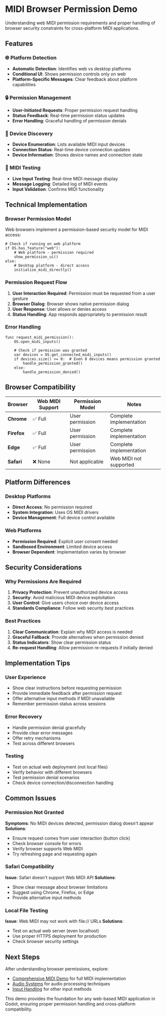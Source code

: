 # MIDI Browser Permission Demo

<!-- embed-{$PATH} -->


Understanding web MIDI permission requirements and proper handling of browser security constraints for cross-platform MIDI applications.

## Features

### 🌐 Platform Detection
- **Automatic Detection**: Identifies web vs desktop platforms
- **Conditional UI**: Shows permission controls only on web
- **Platform-Specific Messages**: Clear feedback about platform capabilities

### 🔒 Permission Management
- **User-Initiated Requests**: Proper permission request handling
- **Status Feedback**: Real-time permission status updates
- **Error Handling**: Graceful handling of permission denials

### 📱 Device Discovery
- **Device Enumeration**: Lists available MIDI input devices
- **Connection Status**: Real-time device connection updates
- **Device Information**: Shows device names and connection state

### 🎹 MIDI Testing
- **Live Input Testing**: Real-time MIDI message display
- **Message Logging**: Detailed log of MIDI events
- **Input Validation**: Confirms MIDI functionality

## Technical Implementation

### Browser Permission Model

Web browsers implement a permission-based security model for MIDI access:

```gdscript
# Check if running on web platform
if OS.has_feature("web"):
    # Web platform - permission required
    show_permission_ui()
else:
    # Desktop platform - direct access
    initialize_midi_directly()
```

### Permission Request Flow

1. **User Interaction Required**: Permission must be requested from a user gesture
2. **Browser Dialog**: Browser shows native permission dialog
3. **User Response**: User allows or denies access
4. **Status Handling**: App responds appropriately to permission result

### Error Handling

```gdscript
func request_midi_permission():
    OS.open_midi_inputs()
    
    # Check if permission was granted
    var devices = OS.get_connected_midi_inputs()
    if devices.size() >= 0:  # Even 0 devices means permission granted
        handle_permission_granted()
    else:
        handle_permission_denied()
```

## Browser Compatibility

| Browser | Web MIDI Support | Permission Model | Notes |
|---------|------------------|------------------|-------|
| **Chrome** | ✅ Full | User permission | Complete implementation |
| **Firefox** | ✅ Full | User permission | Complete implementation |
| **Edge** | ✅ Full | User permission | Complete implementation |
| **Safari** | ❌ None | Not applicable | Web MIDI not supported |

## Platform Differences

### Desktop Platforms
- **Direct Access**: No permission required
- **System Integration**: Uses OS MIDI drivers
- **Device Management**: Full device control available

### Web Platforms
- **Permission Required**: Explicit user consent needed
- **Sandboxed Environment**: Limited device access
- **Browser Dependent**: Implementation varies by browser

## Security Considerations

### Why Permissions Are Required

1. **Privacy Protection**: Prevent unauthorized device access
2. **Security**: Avoid malicious MIDI device exploitation
3. **User Control**: Give users choice over device access
4. **Standards Compliance**: Follow web security best practices

### Best Practices

1. **Clear Communication**: Explain why MIDI access is needed
2. **Graceful Fallback**: Provide alternatives when permission denied
3. **Status Indicators**: Show clear permission status
4. **Re-request Handling**: Allow permission re-requests if initially denied

## Implementation Tips

### User Experience
- Show clear instructions before requesting permission
- Provide immediate feedback after permission request
- Offer alternative input methods if MIDI unavailable
- Remember permission status across sessions

### Error Recovery
- Handle permission denial gracefully
- Provide clear error messages
- Offer retry mechanisms
- Test across different browsers

### Testing
- Test on actual web deployment (not local files)
- Verify behavior with different browsers
- Test permission denial scenarios
- Check device connection/disconnection handling

## Common Issues

### Permission Not Granted
**Symptoms**: No MIDI devices detected, permission dialog doesn't appear
**Solutions**:
- Ensure request comes from user interaction (button click)
- Check browser console for errors
- Verify browser supports Web MIDI
- Try refreshing page and requesting again

### Safari Compatibility
**Issue**: Safari doesn't support Web MIDI API
**Solutions**:
- Show clear message about browser limitations
- Suggest using Chrome, Firefox, or Edge
- Provide alternative input methods

### Local File Testing
**Issue**: Web MIDI may not work with file:// URLs
**Solutions**:
- Test on actual web server (even localhost)
- Use proper HTTPS deployment for production
- Check browser security settings

## Next Steps

After understanding browser permissions, explore:
- [Comprehensive MIDI Demo](../comprehensive_midi_demo/) for full MIDI implementation
- [Audio Systems](../../audio/) for audio processing techniques
- [Input Handling](../../input/) for other input methods

This demo provides the foundation for any web-based MIDI application in Godot, ensuring proper permission handling and cross-platform compatibility.